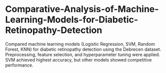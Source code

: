 # Comparative-Analysis-of-Machine-Learning-Models-for-Diabetic-Retinopathy-Detection
Compared machine learning models (Logistic Regression, SVM, Random Forest, KNN) for diabetic retinopathy detection using the Debrecen dataset. Preprocessing, feature selection, and hyperparameter tuning were applied. SVM achieved highest accuracy, but other models showed competitive performance.
